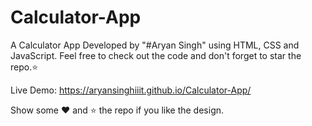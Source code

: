 # Calculator-App


A Calculator App Developed by "#Aryan Singh" using HTML, CSS and JavaScript. Feel free to check out the code and don't forget to star the repo.⭐


Live Demo: https://aryansinghiiit.github.io/Calculator-App/

Show some ❤️ and ⭐ the repo if you like the design.
